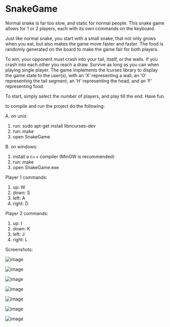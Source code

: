 # SnakeGame

Normal snake is far too slow, and static for normal people. This snake game allows for 1 or 2 players, each with its own commands on the keyboard. 

Just like normal snake, you start with a small snake, that not only grows when you eat, but also makes the game move faster and faster. The food is randomly generated on the board to make the game fair for both players. 

To win, your opponent must crash into your tail, itself, or the walls. If you crash into each other you reach a draw.  Survive as long as you can when playing single player.
The game implements the lcurses library to display the game state to the user(s), with an ‘X’ representing a wall, an ‘O’ representing the tail segment, an ‘H’ representing the head, and an ‘F’ representing food.

To start, simply select the number of players, and play till the end. Have fun.

to compile and run the project do the following:

A. on unix:
1. run: sudo apt-get install libncurses-dev
2. run: make
3. open SnakeGame

B. on windows: 
1. install a c++ compiler (MinGW is recommended)
2. run: make
3. open SnakeGame.exe

Player 1 commands:
1. up: W
2. down: S
3. left: A
4. right: D

Player 2 commands:
1. up: I
2. down: K
3. left: J
4. right: L

Screenshots:

![image](https://user-images.githubusercontent.com/27931441/153889176-38b319eb-24b1-4445-a9ca-d5db48d7b8b0.png)

![image](https://user-images.githubusercontent.com/27931441/153889209-589e80c3-3c67-48d5-9cd0-8521af7e721c.png)

![image](https://user-images.githubusercontent.com/27931441/153889269-9ce940f1-fc34-43e0-a1b8-06f7596c14e0.png)

![image](https://user-images.githubusercontent.com/27931441/153889300-6f8faffc-3f01-40de-a99d-078ca73bd6ce.png)

![image](https://user-images.githubusercontent.com/27931441/153889345-016d432a-1afe-4ad6-90e9-d37994e69fa1.png)

![image](https://user-images.githubusercontent.com/27931441/153891491-8ebf3f43-8f0e-40bd-b326-c6396cbae835.png)

![image](https://user-images.githubusercontent.com/27931441/153891468-8f83f254-4e15-4413-8c86-d527dce5cd20.png)







